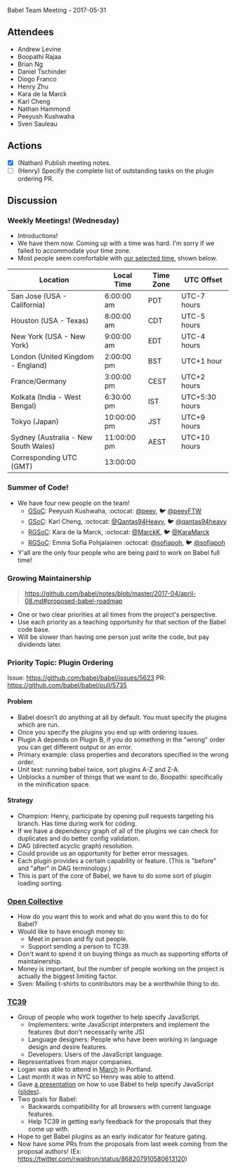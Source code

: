 Babel Team Meeting - 2017-05-31
 
## Attendees
- Andrew Levine
- Boopathi Rajaa
- Brian Ng
- Daniel Tschinder
- Diogo Franco
- Henry Zhu
- Kara de la Marck
- Karl Cheng
- Nathan Hammond
- Peeyush Kushwaha
- Sven Sauleau
 
## Actions
 
- [X] (Nathan) Publish meeting notes.
- [ ] (Henry) Specify the complete list of outstanding tasks on the plugin ordering PR.
 
## Discussion
 
### Weekly Meetings! (Wednesday)
 
- Introductions!
- We have them now. Coming up with a time was hard. I'm sorry if we failed to accommodate your time zone.
- Most people seem comfortable with [our selected time](https://www.timeanddate.com/worldclock/meetingdetails.html?year=2017&month=5&day=31&hour=13&min=0&sec=0&p1=283&p2=136&p3=54&p4=240&p5=179&p6=37&p7=104&p8=248), shown below.

|Location | Local Time | Time Zone | UTC Offset|
|---------|------------|-----------|-----------|
|San Jose (USA - California) | 6:00:00 am | PDT | UTC-7 hours|
|Houston (USA - Texas) | 8:00:00 am | CDT | UTC-5 hours| 
|New York (USA - New York) | 9:00:00 am | EDT | UTC-4 hours| 
|London (United Kingdom - England) | 2:00:00 pm | BST | UTC+1 hour|
|France/Germany |  3:00:00 pm | CEST | UTC+2 hours|
|Kolkata (India - West Bengal) | 6:30:00 pm | IST | UTC+5:30 hours|
|Tokyo (Japan) | 10:00:00 pm | JST | UTC+9 hours|
|Sydney (Australia - New South Wales) | 11:00:00 pm | AEST | UTC+10 hours|
|Corresponding UTC (GMT) |  13:00:00|
 
### Summer of Code!
 
- We have four new people on the team!
  - [GSoC](https://twitter.com/gsoc): Peeyush Kushwaha, :octocat: [@peey](https://github.com/peey), :bird: [@peeyFTW](https://twitter.com/peeyFTW)
  - [GSoC](https://twitter.com/gsoc): Karl Cheng, :octocat: [@Qantas94Heavy](https://github.com/Qantas94Heavy), :bird: [@qantas94heavy](https://twitter.com/qantas94heavy)
  - [RGSoC](https://twitter.com/RailsGirlsSoC): Kara de la Marck, :octocat: [@MarckK](https://github.com/MarckK), :bird: [@KaraMarck](https://twitter.com/KaraMarck)
  - [RGSoC](https://twitter.com/RailsGirlsSoC): Emma Sofia Pohjalainen :octocat: [@sofiapoh](https://github.com/sofiapoh), :bird: [@sofiapoh](https://twitter.com/sofiapoh)
- Y'all are the only four people who are being paid to work on Babel full time!
 
### Growing Maintainership
 
> https://github.com/babel/notes/blob/master/2017-04/april-08.md#proposed-babel-roadmap
 
- One or two clear priorities at all times from the project's perspective.
- Use each priority as a teaching opportunity for that section of the Babel code base.
- Will be slower than having one person just write the code, but pay dividends later.
 
### Priority Topic: Plugin Ordering
 
Issue: https://github.com/babel/babel/issues/5623
PR: https://github.com/babel/babel/pull/5735

#### Problem

- Babel doesn’t do anything at all by default. You must specify the plugins which are run.
- Once you specify the plugins you end up with ordering issues.
- Plugin A depends on Plugin B, if you do something in the "wrong" order you can get different output or an error.
- Primary example: class properties and decorators specified in the wrong order.
- Unit test: running babel twice, sort plugins A-Z and Z-A.
- Unblocks a number of things that we want to do, Boopathi: specifically in the minification space.

#### Strategy

- Champion: Henry, participate by opening pull requests targeting his branch. Has time during work for coding.
- If we have a dependency graph of all of the plugins we can check for duplicates and do better config validation.
- DAG (directed acyclic graph) resolution.
- Could provide us an opportunity for better error messages.
- Each plugin provides a certain capability or feature. (This is "before" and "after" in DAG terminology.)
- This is part of the core of Babel, we have to do some sort of plugin loading sorting.
 
### [Open Collective](https://opencollective.com/babel)
 
- How do you want this to work and what do you want this to do for Babel?
- Would like to have enough money to:
  - Meet in person and fly out people.
  - Support sending a person to TC39.
- Don't want to spend it on buying things as much as supporting efforts of maintainership.
- Money is important, but the number of people working on the project is actually the biggest limiting factor.
- Sven: Mailing t-shirts to contributors may be a worthwhile thing to do.
 
### [TC39](https://github.com/tc39)
 
- Group of people who work together to help specify JavaScript.
  - Implementers: write JavaScript interpreters and implement the features (but don't necessarily write JS)
  - Language designers: People who have been working in language design and desire features.
  - Developers: Users of the JavaScript language.
- Representatives from major companies.
- Logan was able to attend in [March](https://github.com/rwaldron/tc39-notes/blob/master/es8/2017-03/mar-21.md) in Portland.
- Last month it was in NYC so Henry was able to attend.
- Gave [a presentation](https://twitter.com/kosamari/status/867443846698987520) on how to use Babel to help specify JavaScript ([slides](https://github.com/hzoo/role-of-babel-in-js)).
- Two goals for Babel:
  - Backwards compatibility for all browsers with current language features.
  - Help TC39 in getting early feedback for the proposals that they come up with.
- Hope to get Babel plugins as an early indicator for feature gating.
- Now have some PRs from the proposals from last week coming from the proposal authors! (Ex: https://twitter.com/rwaldron/status/868207910580613120)
